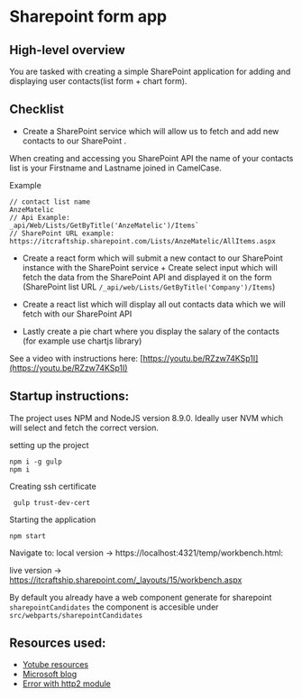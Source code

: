 # Sharepoint form app


## High-level overview


You are tasked with creating a simple SharePoint application for 
adding and displaying user contacts(list form + chart form).


## Checklist
 
- Create a SharePoint service which will allow us to fetch and add new contacts to our SharePoint .

When creating and accessing you SharePoint API
the name of your contacts list is your Firstname and Lastname joined in CamelCase.

Example
```
// contact list name
AnzeMatelic
// Api Example:
_api/Web/Lists/GetByTitle('AnzeMatelic')/Items`
// SharePoint URL example:
https://itcraftship.sharepoint.com/Lists/AnzeMatelic/AllItems.aspx
```


- Create a react form which will submit a new contact to our SharePoint instance with the SharePoint service + Create select input which will fetch the data from the SharePoint API and displayed it on the form (SharePoint list URL ```/_api/web/Lists/GetByTitle('Company')/Items```)

- Create a react list which will display all out contacts data which we will fetch with our SharePoint API 
- Lastly create a pie chart where you display the salary of the contacts (for example use chartjs library)

See a video with instructions here:
[https://youtu.be/RZzw74KSp1I](https://youtu.be/RZzw74KSp1I)

## Startup instructions:

The project uses NPM and NodeJS version 8.9.0. Ideally user NVM which will select and fetch the correct version.

setting up the project
```
npm i -g gulp
npm i
```

Creating ssh certificate
```
 gulp trust-dev-cert
```

Starting the application
```
npm start
```
Navigate to:
local version -> https://localhost:4321/temp/workbench.html:

live version -> https://itcraftship.sharepoint.com/_layouts/15/workbench.aspx

By default you already have a web component generate for sharepoint ```sharepointCandidates```
the component is accesible under ```src/webparts/sharepointCandidates```


## Resources used:
- [Yotube resources](https://www.youtube.com/watch?v=S3tG2DE8tR8 )
- [Microsoft blog](https://developer.microsoft.com/en-us/sharepoint/blogs/)
- [Error with http2 module](https://sharepoint.stackexchange.com/questions/229327/workbench-page-shows-this-site-can-t-provide-a-secure-connection-on-creating-s)
